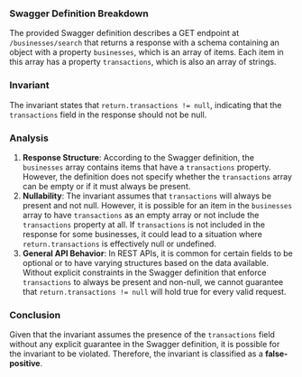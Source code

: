 ### Swagger Definition Breakdown
The provided Swagger definition describes a GET endpoint at `/businesses/search` that returns a response with a schema containing an object with a property `businesses`, which is an array of items. Each item in this array has a property `transactions`, which is also an array of strings.

### Invariant
The invariant states that `return.transactions != null`, indicating that the `transactions` field in the response should not be null.

### Analysis
1. **Response Structure**: According to the Swagger definition, the `businesses` array contains items that have a `transactions` property. However, the definition does not specify whether the `transactions` array can be empty or if it must always be present.
2. **Nullability**: The invariant assumes that `transactions` will always be present and not null. However, it is possible for an item in the `businesses` array to have `transactions` as an empty array or not include the `transactions` property at all. If `transactions` is not included in the response for some businesses, it could lead to a situation where `return.transactions` is effectively null or undefined.
3. **General API Behavior**: In REST APIs, it is common for certain fields to be optional or to have varying structures based on the data available. Without explicit constraints in the Swagger definition that enforce `transactions` to always be present and non-null, we cannot guarantee that `return.transactions != null` will hold true for every valid request.

### Conclusion
Given that the invariant assumes the presence of the `transactions` field without any explicit guarantee in the Swagger definition, it is possible for the invariant to be violated. Therefore, the invariant is classified as a **false-positive**.
